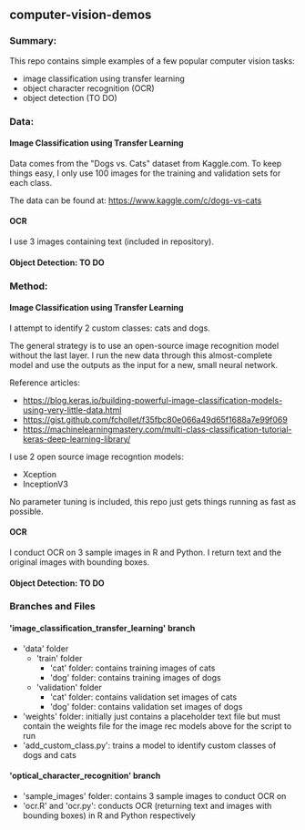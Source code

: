 ## computer-vision-demos

### Summary:
This repo contains simple examples of a few popular computer vision tasks:
- image classification using transfer learning
- object character recognition (OCR)
- object detection (TO DO)

### Data: 

#### Image Classification using Transfer Learning
Data comes from the "Dogs vs. Cats" dataset from Kaggle.com.
To keep things easy, I only use 100 images for the training and validation sets for each class.

The data can be found at: https://www.kaggle.com/c/dogs-vs-cats

#### OCR
I use 3 images containing text (included in repository).

#### Object Detection: TO DO

### Method:

#### Image Classification using Transfer Learning
I attempt to identify 2 custom classes: cats and dogs.

The general strategy is to use an open-source image recognition model without the last layer.
I run the new data through this almost-complete model and use the outputs as the input for a 
new, small neural network.

Reference articles:
- https://blog.keras.io/building-powerful-image-classification-models-using-very-little-data.html
- https://gist.github.com/fchollet/f35fbc80e066a49d65f1688a7e99f069
- https://machinelearningmastery.com/multi-class-classification-tutorial-keras-deep-learning-library/

I use 2 open source image recogntion models:
- Xception
- InceptionV3

No parameter tuning is included, this repo just gets things running as fast as possible.

#### OCR
I conduct OCR on 3 sample images in R and Python. I return text and the original images with bounding boxes.

#### Object Detection: TO DO

### Branches and Files

#### 'image_classification_transfer_learning' branch

- 'data' folder
   - 'train' folder
      - 'cat' folder: contains training images of cats
      - 'dog' folder: contains training images of dogs
   - 'validation' folder
      - 'cat' folder: contains validation set images of cats
      - 'dog' folder: contains validation set images of dogs
- 'weights' folder: initially just contains a placeholder text file but must contain the weights file for the image rec models above for the script to run
- 'add_custom_class.py': trains a model to identify custom classes of dogs and cats

#### 'optical_character_recognition' branch

- 'sample_images' folder: contains 3 sample images to conduct OCR on
- 'ocr.R' and 'ocr.py': conducts OCR (returning text and images with bounding boxes) in R and Python respectively
